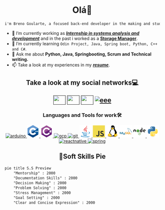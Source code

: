 <h1 align="center"> Olá👋 
</h1>

```markdown
i'm Breno Goularte, a focused back-end developer in the making and student of Systems Analysis and Development from Brasil.
```

- 🔭 I’m currently working as [***Internship in systems analysis and development***](https://ctrlplay.com.br/) and in the past i worked as a [**Storage Manager**](https://silkpress.mercadoshops.com.br/).
- 🌱 I’m currently learning `Odin Project, Java, Spring boot, Python, C++ and C#`.
- 💬 Ask me about **Python, Java, Springbooting, Scrum and Technical writing.**
- 📫 Take a look at my experiences in my ***[resume](https://github.com/Breno-M-G/see-my-resume)***.


<h2 align="center"> 
Take a look at my social networks💻
<p align="center">
  <a href="" target="blank"> <img align="center" src="https://raw.githubusercontent.com/rahuldkjain/github-profile-readme-generator/master/src/images/icons/Social/linked-in-alt.svg"            alt="" height="30" width="40" /></a>
    <a href="" target="blank"><img align="center" src="https://raw.githubusercontent.com/rahuldkjain/github-profile-readme-generator/master/src/images/icons/Social/stack-overflow.svg"             alt="" height="30" width="40" /></a>
      <a href="" target="blank"><img align="center" src="https://raw.githubusercontent.com/rahuldkjain/github-profile-readme-generator/master/src/images/icons/Social/instagram.svg"                 alt="" height="30" width="40" /></a>
        <a href="" target="blank"><img align="center" src="https://raw.githubusercontent.com/rahuldkjain/github-profile-readme-generator/master/src/images/icons/Social/leet-code.svg"                 alt="eee" height="30" width="40" /></a>
</p>

</h2> 

<h3 align="center">
  Languages and Tools for work🛠️
</h3>

<p align="center"> 
  <a href="https://www.arduino.cc/" target="_blank" rel="noreferrer"> <img src="https://cdn.worldvectorlogo.com/logos/arduino-1.svg" alt="arduino" width="40" height="40"/> 
  </a> 
    <a href="https://www.w3schools.com/cpp/" target="_blank" rel="noreferrer"> <img src="https://raw.githubusercontent.com/devicons/devicon/master/icons/cplusplus/cplusplus-original.svg"       alt="cplusplus" width="40" height="40"/> </a> 
      <a href="https://www.w3schools.com/cs/" target="_blank" rel="noreferrer"> <img src="https://raw.githubusercontent.com/devicons/devicon/master/icons/csharp/csharp-original.svg"               alt="csharp" width="40" height="40"/> </a>
          <a href="https://cloud.google.com" target="_blank" rel="noreferrer"> <img src="https://www.vectorlogo.zone/logos/google_cloud/google_cloud-icon.svg" alt="gcp" width="40"                     height="40"/> </a> 
          <a href="https://git-scm.com/" target="_blank" rel="noreferrer"> <img src="https://www.vectorlogo.zone/logos/git-scm/git-scm-icon.svg" alt="git" width="40" height="40"/> </a> 
          <a href="https://www.java.com" target="_blank" rel="noreferrer"> <img src="https://raw.githubusercontent.com/devicons/devicon/master/icons/java/java-original.svg" alt="java"                 width="40" height="40"/> </a>
          <a href="https://developer.mozilla.org/en-US/docs/Web/JavaScript" target="_blank" rel="noreferrer"> <img                                                                                     src="https://raw.githubusercontent.com/devicons/devicon/master/icons/javascript/javascript-original.svg" alt="javascript" width="40" height="40"/> </a> 
          <a href="https://www.linux.org/" target="_blank" rel="noreferrer"> <img src="https://raw.githubusercontent.com/devicons/devicon/master/icons/linux/linux-original.svg"                        alt="linux"            width="40" height="40"/> </a>
        <a href="https://www.mysql.com/" target="_blank" rel="noreferrer"> <img src="https://raw.githubusercontent.com/devicons/devicon/master/icons/mysql/mysql-original-wordmark.svg"               alt="mysql" width="40" height="40"/> </a> 
      <a href="https://nodejs.org" target="_blank" rel="noreferrer"> <img src="https://raw.githubusercontent.com/devicons/devicon/master/icons/nodejs/nodejs-original-wordmark.svg"                 alt="nodejs" width="40" height="40"/> </a>
    <a href="https://www.python.org" target="_blank" rel="noreferrer"> <img src="https://raw.githubusercontent.com/devicons/devicon/master/icons/python/python-original.svg" alt="python"           width="40" height="40"/> </a>
  <a href="https://reactnative.dev/" target="_blank" rel="noreferrer"> <img src="https://reactnative.dev/img/header_logo.svg" alt="reactnative" width="40" height="40"/> </a> 
<a href="https://spring.io/" target="_blank" rel="noreferrer"> <img src="https://www.vectorlogo.zone/logos/springio/springio-icon.svg" alt="spring" width="40" height="40"/> </a>
</p>

<h2 align="center">
  🥧Soft Skills Pie
</h2> 

```mermaid
pie title S.S Preview
    "Mentorship" : 2000
    "Documentation Skills" : 2000
    "Decision Making" : 2000
    "Problem Solving" : 2000
    "Stress Management" : 2000
    "Goal Setting" : 2000
    "Clear and Concise Expression" : 2000 
```
